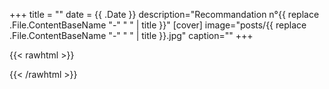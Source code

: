 +++
title = ""
date = {{ .Date }}
description="Recommandation n°{{ replace .File.ContentBaseName "-" " " | title }}"
[cover]
image="posts/{{ replace .File.ContentBaseName "-" " " | title }}.jpg"
caption=""
+++

{{< rawhtml >}}

{{< /rawhtml >}}